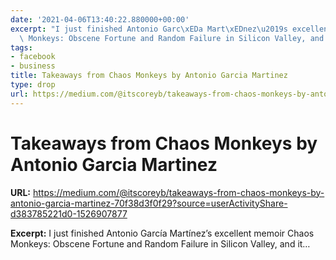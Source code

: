 ```yaml
---
date: '2021-04-06T13:40:22.880000+00:00'
excerpt: "I just finished Antonio Garc\xEDa Mart\xEDnez\u2019s excellent memoir Chaos\
  \ Monkeys: Obscene Fortune and Random Failure in Silicon Valley, and it\u2026"
tags:
- facebook
- business
title: Takeaways from Chaos Monkeys by Antonio Garcia Martinez
type: drop
url: https://medium.com/@itscoreyb/takeaways-from-chaos-monkeys-by-antonio-garcia-martinez-70f38d3f0f29?source=userActivityShare-d383785221d0-1526907877
---
```


# Takeaways from Chaos Monkeys by Antonio Garcia Martinez

**URL:** https://medium.com/@itscoreyb/takeaways-from-chaos-monkeys-by-antonio-garcia-martinez-70f38d3f0f29?source=userActivityShare-d383785221d0-1526907877

**Excerpt:** I just finished Antonio García Martínez’s excellent memoir Chaos Monkeys: Obscene Fortune and Random Failure in Silicon Valley, and it…
